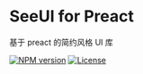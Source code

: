 # SeeUI for Preact
基于 preact 的简约风格 UI 库

[![NPM version](http://img.shields.io/npm/v/seeui-mobile.svg?style=flat-square)](https://npmjs.org/package/seeui-mobile)
[![License](https://img.shields.io/github/license/seeui/seeui-mobile.svg?style=flat-square)](https://npmjs.org/package/seeui-mobile)
